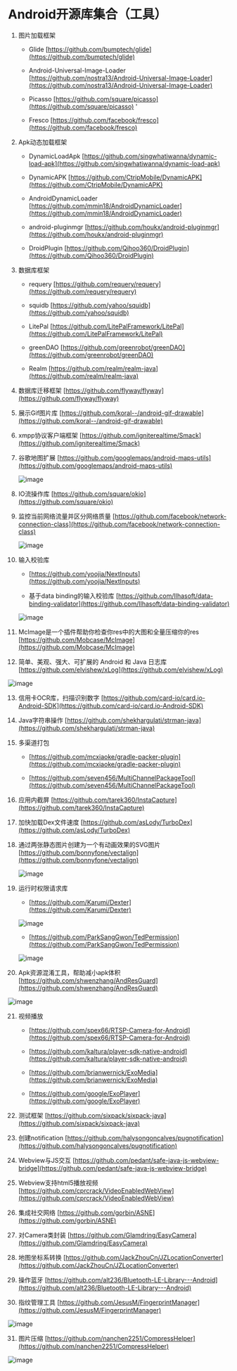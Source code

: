 # Android开源库集合（工具）
1. 图片加载框架 
    * Glide [https://github.com/bumptech/glide](https://github.com/bumptech/glide)
   
    * Android-Universal-Image-Loader [https://github.com/nostra13/Android-Universal-Image-Loader](https://github.com/nostra13/Android-Universal-Image-Loader)
   
    * Picasso [https://github.com/square/picasso](https://github.com/square/picasso)
   '
    * Fresco [https://github.com/facebook/fresco](https://github.com/facebook/fresco)
2. Apk动态加载框架 
    * DynamicLoadApk [https://github.com/singwhatiwanna/dynamic-load-apk](https://github.com/singwhatiwanna/dynamic-load-apk)
   
    * DynamicAPK  [https://github.com/CtripMobile/DynamicAPK](https://github.com/CtripMobile/DynamicAPK)
  
    * AndroidDynamicLoader [https://github.com/mmin18/AndroidDynamicLoader](https://github.com/mmin18/AndroidDynamicLoader)
 
    * android-pluginmgr [https://github.com/houkx/android-pluginmgr](https://github.com/houkx/android-pluginmgr)
  
    * DroidPlugin [https://github.com/Qihoo360/DroidPlugin](https://github.com/Qihoo360/DroidPlugin)

3. 数据库框架
   * requery [https://github.com/requery/requery](https://github.com/requery/requery)
   
   * squidb [https://github.com/yahoo/squidb](https://github.com/yahoo/squidb)
  
   * LitePal [https://github.com/LitePalFramework/LitePal](https://github.com/LitePalFramework/LitePal)
   
   * greenDAO [https://github.com/greenrobot/greenDAO](https://github.com/greenrobot/greenDAO)
  
   * Realm [https://github.com/realm/realm-java](https://github.com/realm/realm-java)

4. 数据库迁移框架 [https://github.com/flyway/flyway](https://github.com/flyway/flyway)

5. 展示Gif图片库 [https://github.com/koral--/android-gif-drawable](https://github.com/koral--/android-gif-drawable)

6. xmpp协议客户端框架 [https://github.com/igniterealtime/Smack](https://github.com/igniterealtime/Smack)

7. 谷歌地图扩展 [https://github.com/googlemaps/android-maps-utils](https://github.com/googlemaps/android-maps-utils)

   ![image](http://upload-images.jianshu.io/upload_images/5022380-484ecd6336b081e0.gif?imageMogr2/auto-orient/strip)

8. IO流操作库 [https://github.com/square/okio](https://github.com/square/okio)

9. 监控当前网络流量并区分网络质量 [https://github.com/facebook/network-connection-class](https://github.com/facebook/network-connection-class)

   ![image](http://upload-images.jianshu.io/upload_images/5022380-08707879ac36bf5e.png?imageMogr2/auto-orient/strip%7CimageView2/2/w/700)
10. 输入校验库
    * [https://github.com/yoojia/NextInputs](https://github.com/yoojia/NextInputs)
    
    * 基于data binding的输入校验库 [https://github.com/Ilhasoft/data-binding-validator](https://github.com/Ilhasoft/data-binding-validator)
    
    ![image](http://upload-images.jianshu.io/upload_images/5022380-51e00a5bc0ee4a05.gif?imageMogr2/auto-orient/strip)


11. McImage是一个插件帮助你检查你res中的大图和全量压缩你的res [https://github.com/Mobcase/McImage](https://github.com/Mobcase/McImage)

12. 简单、美观、强大、可扩展的 Android 和 Java 日志库 [https://github.com/elvishew/xLog](https://github.com/elvishew/xLog)

![image](http://upload-images.jianshu.io/upload_images/5022380-1233abe3a1df5cf5.png?imageMogr2/auto-orient/strip%7CimageView2/2/w/700)

13. 信用卡OCR库，扫描识别数字 [https://github.com/card-io/card.io-Android-SDK](https://github.com/card-io/card.io-Android-SDK)

14. Java字符串操作 [https://github.com/shekhargulati/strman-java](https://github.com/shekhargulati/strman-java)

15. 多渠道打包
    * [https://github.com/mcxiaoke/gradle-packer-plugin](https://github.com/mcxiaoke/gradle-packer-plugin)
    
    * [https://github.com/seven456/MultiChannelPackageTool](https://github.com/seven456/MultiChannelPackageTool)
16. 应用内截屏 [https://github.com/tarek360/InstaCapture](https://github.com/tarek360/InstaCapture)

17. 加快加载Dex文件速度 [https://github.com/asLody/TurboDex](https://github.com/asLody/TurboDex)

18. 通过两张静态图片创建为一个有动画效果的SVG图片
   [https://github.com/bonnyfone/vectalign](https://github.com/bonnyfone/vectalign)
  
    ![image](http://upload-images.jianshu.io/upload_images/5022380-33836bc5b180b1dc.gif?imageMogr2/auto-orient/strip)

19. 运行时权限请求库 
    * [https://github.com/Karumi/Dexter](https://github.com/Karumi/Dexter)
    
    ![image](http://upload-images.jianshu.io/upload_images/5022380-618ba0c2a855ed08.jpg?imageMogr2/auto-orient/strip%7CimageView2/2/h/600)
    * [https://github.com/ParkSangGwon/TedPermission](https://github.com/ParkSangGwon/TedPermission)
    
    ![image](http://upload-images.jianshu.io/upload_images/5022380-a98b5e68944665e2.png?imageMogr2/auto-orient/strip%7CimageView2/2/w/700)
    
20. Apk资源混淆工具，帮助减小apk体积 [https://github.com/shwenzhang/AndResGuard](https://github.com/shwenzhang/AndResGuard)

![image](http://upload-images.jianshu.io/upload_images/5022380-da1c5259c7335650.png?imageMogr2/auto-orient/strip%7CimageView2/2/w/700)

21. 视频播放
     * [https://github.com/spex66/RTSP-Camera-for-Android](https://github.com/spex66/RTSP-Camera-for-Android)
     
     * [https://github.com/kaltura/player-sdk-native-android](https://github.com/kaltura/player-sdk-native-android)
     
     * [https://github.com/brianwernick/ExoMedia](https://github.com/brianwernick/ExoMedia)
     
     * [https://github.com/google/ExoPlayer](https://github.com/google/ExoPlayer)

22. 测试框架 [https://github.com/sixpack/sixpack-java](https://github.com/sixpack/sixpack-java)

23. 创建notification [https://github.com/halysongoncalves/pugnotification](https://github.com/halysongoncalves/pugnotification)

24. Webview与JS交互 [https://github.com/pedant/safe-java-js-webview-bridge](https://github.com/pedant/safe-java-js-webview-bridge)

25. Webview支持html5播放视频 [https://github.com/cprcrack/VideoEnabledWebView](https://github.com/cprcrack/VideoEnabledWebView)

26. 集成社交网络 [https://github.com/gorbin/ASNE](https://github.com/gorbin/ASNE)

27. 对Camera类封装 [https://github.com/Glamdring/EasyCamera](https://github.com/Glamdring/EasyCamera)

28. 地图坐标系转换 [https://github.com/JackZhouCn/JZLocationConverter](https://github.com/JackZhouCn/JZLocationConverter)

29. 操作蓝牙 [https://github.com/alt236/Bluetooth-LE-Library---Android](https://github.com/alt236/Bluetooth-LE-Library---Android)

30. 指纹管理工具 [https://github.com/JesusM/FingerprintManager](https://github.com/JesusM/FingerprintManager)

![image](http://upload-images.jianshu.io/upload_images/5022380-0d4d2a23b3b4ed1f.png?imageMogr2/auto-orient/strip%7CimageView2/2/h/540)

31. 图片压缩 [https://github.com/nanchen2251/CompressHelper](https://github.com/nanchen2251/CompressHelper)

![image](http://upload-images.jianshu.io/upload_images/5022380-84e33c4ed7f3507d.png?imageMogr2/auto-orient/strip%7CimageView2/2/h/540)


